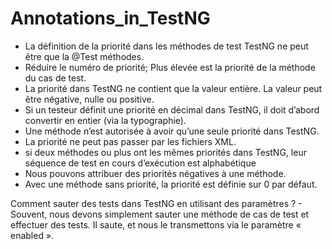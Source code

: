 # Annotations_in_TestNG
- La définition de la priorité dans les méthodes de test TestNG ne peut être que la @Test méthodes.
- Réduire le numéro de priorité; Plus élevée est la priorité de la méthode du cas de test.
- La priorité dans TestNG ne contient que la valeur entière. La valeur peut être négative, nulle ou positive.
- Si un testeur définit une priorité en décimal dans TestNG, il doit d’abord convertir en entier (via la typographie).
- Une méthode n’est autorisée à avoir qu’une seule priorité dans TestNG.
- La priorité ne peut pas passer par les fichiers XML.
-  si deux méthodes ou plus ont les mêmes priorités dans TestNG, leur séquence de test en cours d’exécution est alphabétique
- Nous pouvons attribuer des priorités négatives à une méthode.
- Avec une méthode sans priorité, la priorité est définie sur 0 par défaut.

Comment sauter des tests dans TestNG en utilisant des paramètres ?
	- Souvent, nous devons simplement sauter une méthode de cas de test et effectuer des tests. Il saute, et nous le transmettons via
	 le paramètre « enabled ».
